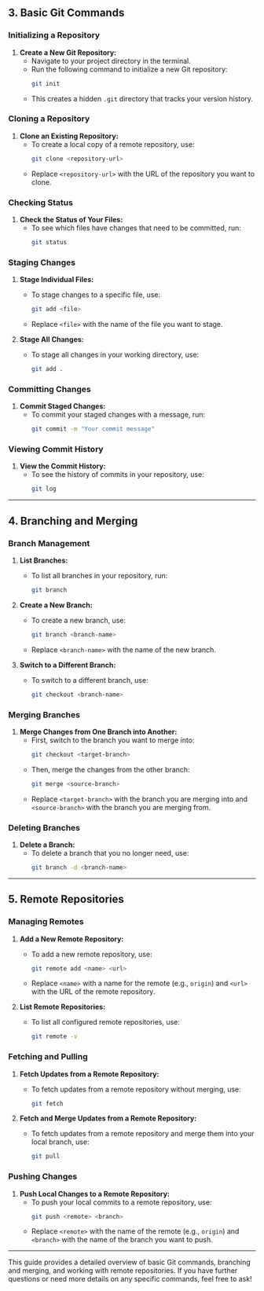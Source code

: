 ## 3. Basic Git Commands

### Initializing a Repository
1. **Create a New Git Repository:**
   - Navigate to your project directory in the terminal.
   - Run the following command to initialize a new Git repository:
     ```bash
     git init
     ```
   - This creates a hidden `.git` directory that tracks your version history.

### Cloning a Repository
1. **Clone an Existing Repository:**
   - To create a local copy of a remote repository, use:
     ```bash
     git clone <repository-url>
     ```
   - Replace `<repository-url>` with the URL of the repository you want to clone.

### Checking Status
1. **Check the Status of Your Files:**
   - To see which files have changes that need to be committed, run:
     ```bash
     git status
     ```

### Staging Changes
1. **Stage Individual Files:**
   - To stage changes to a specific file, use:
     ```bash
     git add <file>
     ```
   - Replace `<file>` with the name of the file you want to stage.

2. **Stage All Changes:**
   - To stage all changes in your working directory, use:
     ```bash
     git add .
     ```

### Committing Changes
1. **Commit Staged Changes:**
   - To commit your staged changes with a message, run:
     ```bash
     git commit -m "Your commit message"
     ```

### Viewing Commit History
1. **View the Commit History:**
   - To see the history of commits in your repository, use:
     ```bash
     git log
     ```

---

## 4. Branching and Merging

### Branch Management
1. **List Branches:**
   - To list all branches in your repository, run:
     ```bash
     git branch
     ```

2. **Create a New Branch:**
   - To create a new branch, use:
     ```bash
     git branch <branch-name>
     ```
   - Replace `<branch-name>` with the name of the new branch.

3. **Switch to a Different Branch:**
   - To switch to a different branch, use:
     ```bash
     git checkout <branch-name>
     ```

### Merging Branches
1. **Merge Changes from One Branch into Another:**
   - First, switch to the branch you want to merge into:
     ```bash
     git checkout <target-branch>
     ```
   - Then, merge the changes from the other branch:
     ```bash
     git merge <source-branch>
     ```
   - Replace `<target-branch>` with the branch you are merging into and `<source-branch>` with the branch you are merging from.

### Deleting Branches
1. **Delete a Branch:**
   - To delete a branch that you no longer need, use:
     ```bash
     git branch -d <branch-name>
     ```

---

## 5. Remote Repositories

### Managing Remotes
1. **Add a New Remote Repository:**
   - To add a new remote repository, use:
     ```bash
     git remote add <name> <url>
     ```
   - Replace `<name>` with a name for the remote (e.g., `origin`) and `<url>` with the URL of the remote repository.

2. **List Remote Repositories:**
   - To list all configured remote repositories, use:
     ```bash
     git remote -v
     ```

### Fetching and Pulling
1. **Fetch Updates from a Remote Repository:**
   - To fetch updates from a remote repository without merging, use:
     ```bash
     git fetch
     ```

2. **Fetch and Merge Updates from a Remote Repository:**
   - To fetch updates from a remote repository and merge them into your local branch, use:
     ```bash
     git pull
     ```

### Pushing Changes
1. **Push Local Changes to a Remote Repository:**
   - To push your local commits to a remote repository, use:
     ```bash
     git push <remote> <branch>
     ```
   - Replace `<remote>` with the name of the remote (e.g., `origin`) and `<branch>` with the name of the branch you want to push.

---

This guide provides a detailed overview of basic Git commands, branching and merging, and working with remote repositories. If you have further questions or need more details on any specific commands, feel free to ask!

